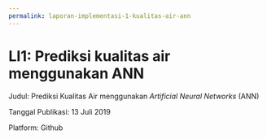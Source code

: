 ```yaml
---
permalink: laporan-implementasi-1-kualitas-air-ann
---
```


# LI1: Prediksi kualitas air menggunakan ANN

Judul: Prediksi Kualitas Air menggunakan _Artificial Neural Networks_ (ANN)

Tanggal Publikasi: 13 Juli 2019

Platform: Github